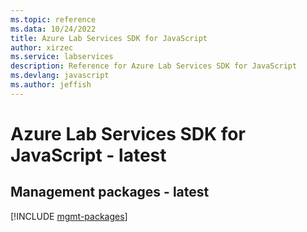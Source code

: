 ```yaml
---
ms.topic: reference
ms.data: 10/24/2022
title: Azure Lab Services SDK for JavaScript
author: xirzec
ms.service: labservices
description: Reference for Azure Lab Services SDK for JavaScript
ms.devlang: javascript
ms.author: jeffish
---
```

# Azure Lab Services SDK for JavaScript - latest

## Management packages - latest
[!INCLUDE [mgmt-packages](lab-services-mgmt-index.md)]